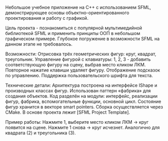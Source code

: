 Небольшое учебное приложение на C++ с использованием SFML, демонстрирующее основы объектно-ориентированного проектирования и работу с графикой.

Цель проекта - познакомиться с популярной мультимедийной библиотекой SFML и применить принципы ООП в небольшом графическом примере. Глубокое погружение в возможности SFML на данном этапе не требовалось.

Возможности:
Отрисовка трёх геометрических фигур: круг, квадрат, треугольник.
Управление фигурой с клавиатуры:
1, 2, 3 - добавить соответствующую фигуру на сцену, выбрав место кликом ЛКМ.
Повторное нажатие клавиши удаляет фигуру.
Отображение подсказок по управлению.
Поддержка пользовательского шрифта для текста.

Технические детали:
Архитектура построена на интерфейсе IShape и производных классах фигур.
Использован паттерн «фабрика» для создания объектов.
Код разделён на модули: интерфейс, реализации фигур, фабрика, вспомогательные функции, основной цикл.
Состояние фигур хранится в векторе smart pointers.
Сборка осуществляется через CMake.
В основе проекта лежит [SFML Project Template].

Пример работы:
Нажмите 1, выберите место кликом ЛКМ → круг появится на сцене.
Нажмите 1 снова → круг исчезнет.
Аналогично для квадрата (2) и треугольника (3).
